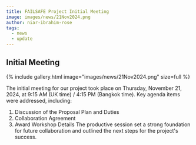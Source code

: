 ```yaml
---
title: FAILSAFE Project Initial Meeting
image: images/news/21Nov2024.png
author: niar-ibrahim-rose
tags: 
  - news
  - update
---
```


## Initial Meeting

{%
  include gallery.html
  image="images/news/21Nov2024.png"
  size=full
%}

The initial meeting for our project took place on Thursday, November 21, 2024, at 9:15 AM (UK time) / 4:15 PM (Bangkok time). Key agenda items were addressed, including:
1. Discussion of the Proposal Plan and Duties
2. Collaboration Agreement
3. Award Workshop Details
The productive session set a strong foundation for future collaboration and outlined the next steps for the project's success.

